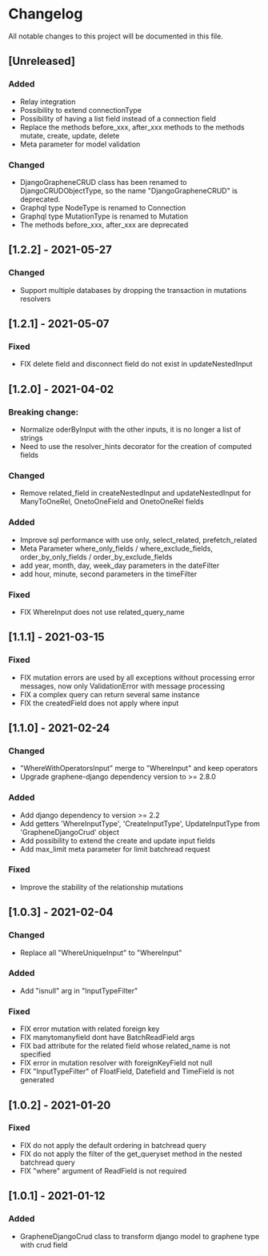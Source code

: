 # Changelog

All notable changes to this project will be documented in this file.

## \[Unreleased\]

### Added

- Relay integration
- Possibility to extend connectionType
- Possibility of having a list field instead of a connection field
- Replace the methods before_xxx, after_xxx methods to the methods mutate,
  create, update, delete
- Meta parameter for model validation

### Changed

- DjangoGrapheneCRUD class has been renamed to DjangoCRUDObjectType, so the name
  "DjangoGrapheneCRUD" is deprecated.
- Graphql type <typeName>NodeType is renamed to <typeName>Connection
- Graphql type <typeName>MutationType is renamed to <typeName>Mutation
- The methods before_xxx, after_xxx are deprecated

## \[1.2.2\] - 2021-05-27

### Changed

- Support multiple databases by dropping the transaction in mutations resolvers

## \[1.2.1\] - 2021-05-07

### Fixed

- FIX delete field and disconnect field do not exist in updateNestedInput

## \[1.2.0\] - 2021-04-02

### Breaking change:

- Normalize oderByInput with the other inputs, it is no longer a list of strings
- Need to use the resolver_hints decorator for the creation of computed fields

### Changed

- Remove related_field in createNestedInput and updateNestedInput for
  ManyToOneRel, OnetoOneField and OnetoOneRel fields

### Added

- Improve sql performance with use only, select_related, prefetch_related
- Meta Parameter where_only_fields / where_exclude_fields, order_by_only_fields
  / order_by_exclude_fields
- add year, month, day, week_day parameters in the dateFilter
- add hour, minute, second parameters in the timeFilter

### Fixed

- FIX WhereInput does not use related_query_name

## \[1.1.1\] - 2021-03-15

### Fixed

- FIX mutation errors are used by all exceptions without processing error
  messages, now only ValidationError with message processing
- FIX a complex query can return several same instance
- FIX the createdField does not apply where input

## \[1.1.0\] - 2021-02-24

### Changed

- "WhereWithOperatorsInput" merge to "WhereInput" and keep operators
- Upgrade graphene-django dependency version to >= 2.8.0

### Added

- Add django dependency to version >= 2.2
- Add getters 'WhereInputType', 'CreateInputType', UpdateInputType from
  'GrapheneDjangoCrud' object
- Add possibility to extend the create and update input fields
- Add max_limit meta parameter for limit batchread request

### Fixed

- Improve the stability of the relationship mutations

## \[1.0.3\] - 2021-02-04

### Changed

- Replace all "WhereUniqueInput" to "WhereInput"

### Added

- Add "isnull" arg in "InputTypeFilter"

### Fixed

- FIX error mutation with related foreign key
- FIX manytomanyfield dont have BatchReadField args
- FIX bad attribute for the related field whose related_name is not specified
- FIX error in mutation resolver with foreignKeyField not null
- FIX "InputTypeFilter" of FloatField, Datefield and TimeField is not generated

## \[1.0.2\] - 2021-01-20

### Fixed

- FIX do not apply the default ordering in batchread query
- FIX do not apply the filter of the get_queryset method in the nested batchread
  query
- FIX "where" argument of ReadField is not required

## \[1.0.1\] - 2021-01-12

### Added

- GrapheneDjangoCrud class to transform django model to graphene type with crud
  field
